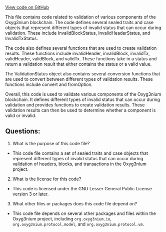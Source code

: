 [View code on GitHub](https://github.com/alephium/alephium/flow/src/main/scala/org/alephium/flow/validation/ValidationStatus.scala)

This file contains code related to validation of various components of the Oxyg3nium blockchain. The code defines several sealed traits and case objects that represent different types of invalid status that can occur during validation. These include InvalidBlockStatus, InvalidHeaderStatus, and InvalidTxStatus. 

The code also defines several functions that are used to create validation results. These functions include invalidHeader, invalidBlock, invalidTx, validHeader, validBlock, and validTx. These functions take in a status and return a validation result that either contains the status or a valid value. 

The ValidationStatus object also contains several conversion functions that are used to convert between different types of validation results. These functions include convert and fromOption. 

Overall, this code is used to validate various components of the Oxyg3nium blockchain. It defines different types of invalid status that can occur during validation and provides functions to create validation results. These validation results can then be used to determine whether a component is valid or invalid.
## Questions: 
 1. What is the purpose of this code file?
- This code file contains a set of sealed traits and case objects that represent different types of invalid status that can occur during validation of headers, blocks, and transactions in the Oxyg3nium project.

2. What is the license for this code?
- This code is licensed under the GNU Lesser General Public License version 3 or later.

3. What other files or packages does this code file depend on?
- This code file depends on several other packages and files within the Oxyg3nium project, including `org.oxyg3nium.io`, `org.oxyg3nium.protocol.model`, and `org.oxyg3nium.protocol.vm`.